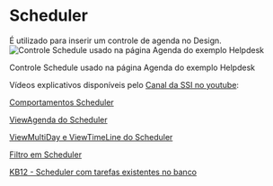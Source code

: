 # Scheduler

É utilizado para inserir um controle de agenda no Design.![Controle Schedule usado na p&#xE1;gina Agenda do exemplo Helpdesk](http://www.gvinci.com.br/manual/schedule2gv5.zoom60.png)

Controle Schedule usado na página Agenda do exemplo Helpdesk

Vídeos explicativos disponíveis pelo [Canal da SSI no youtube](https://www.youtube.com/user/SSITecnologia):

[Comportamentos Scheduler](https://www.youtube.com/watch?v=OL9zwvCX32g)

[ViewAgenda do Scheduler](https://www.youtube.com/watch?v=FEM11eBWO4c)

[ViewMultiDay e ViewTimeLine do Scheduler](https://www.youtube.com/watch?v=jFnchYAgh0I)

[Filtro em Scheduler](https://www.youtube.com/watch?v=9WSyo8aAEpM)

[KB12 - Scheduler com tarefas existentes no banco](https://www.youtube.com/watch?v=KYYQqbKVO1I)

